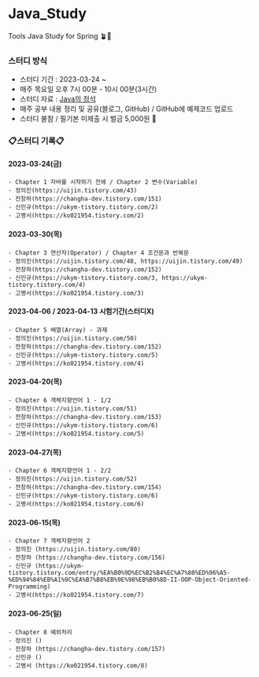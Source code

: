 # Java_Study
Tools Java Study for Spring 🪴🐶 

### 스터디 방식  
- 스터디 기간 : 2023-03-24 ~  
- 매주 목요일 오후 7시 00분 - 10시 00분(3시간)
- 스터디 자료 : [Java의 정석](https://www.youtube.com/watch?v=oJlCC1DutbA&list=PLW2UjW795-f6xWA2_MUhEVgPauhGl3xIp) 
- 매주 공부 내용 정리 및 공유(블로그, GitHub) / GitHub에 예제코드 업로드
- 스터디 불참 / 필기본 미제출 시 벌금 5,000원 💸
  

### 📋스터디 기록📋

#### 2023-03-24(금)
    - Chapter 1 자바를 시작하기 전에 / Chapter 2 변수(Variable)
    - 정의진(https://uijin.tistory.com/43)
    - 전창하(https://changha-dev.tistory.com/151)
    - 신민규(https://ukym-tistory.tistory.com/2)
    - 고병서(https://ko021954.tistory.com/2)
    

#### 2023-03-30(목)
    - Chapter 3 연산자(Operator) / Chapter 4 조건문과 반복문
    - 정의진(https://uijin.tistory.com/48, https://uijin.tistory.com/49)
    - 전창하(https://changha-dev.tistory.com/152)
    - 신민규(https://ukym-tistory.tistory.com/3, https://ukym-tistory.tistory.com/4)
    - 고병서(https://ko021954.tistory.com/3)
    
    
#### 2023-04-06 / 2023-04-13 시험기간(스터디X)
    - Chapter 5 배열(Array) - 과제
    - 정의진(https://uijin.tistory.com/50)
    - 전창하(https://changha-dev.tistory.com/152)
    - 신민규(https://ukym-tistory.tistory.com/5)
    - 고병서(https://ko021954.tistory.com/4)
    
    
#### 2023-04-20(목)
    - Chapter 6 객체지향언어 1 - 1/2
    - 정의진(https://uijin.tistory.com/51)
    - 전창하(https://changha-dev.tistory.com/153)
    - 신민규(https://ukym-tistory.tistory.com/6)
    - 고병서(https://ko021954.tistory.com/5)
    
    
#### 2023-04-27(목)
    - Chapter 6 객체지향언어 1 - 2/2
    - 정의진(https://uijin.tistory.com/52)
    - 전창하(https://changha-dev.tistory.com/154)
    - 신민규(https://ukym-tistory.tistory.com/6)
    - 고병서(https://ko021954.tistory.com/6)


#### 2023-06-15(목)
    - Chapter 7 객체지향언어 2
    - 정의진 (https://uijin.tistory.com/80)
    - 전창하 (https://changha-dev.tistory.com/156)
    - 신민규 (https://ukym-tistory.tistory.com/entry/%EA%B0%9D%EC%B2%B4%EC%A7%80%ED%96%A5-%ED%94%84%EB%A1%9C%EA%B7%B8%EB%9E%98%EB%B0%8D-II-OOP-Object-Oriented-Programming)
    - 고병서(https://ko021954.tistory.com/7)

#### 2023-06-25(일)
    - Chapter 8 예외처리 
    - 정의진 ()
    - 전창하 (https://changha-dev.tistory.com/157)
    - 신민규 ()
    - 고병서 (https://ko021954.tistory.com/8)
